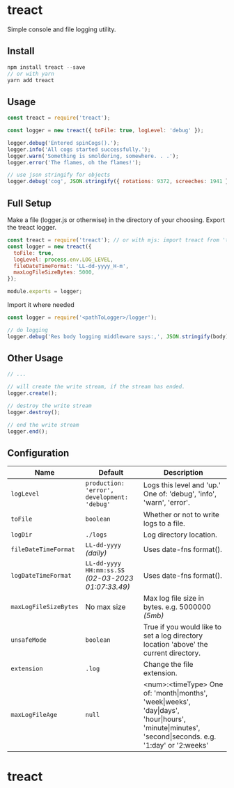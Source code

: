 # treact

Simple console and file logging utility.

## Install

```js
npm install treact --save
// or with yarn
yarn add treact
```

## Usage

```js
const treact = require('treact');

const logger = new treact({ toFile: true, logLevel: 'debug' });

logger.debug('Entered spinCogs().');
logger.info('All cogs started successfully.');
logger.warn('Something is smoldering, somewhere. . .');
logger.error('The flames, oh the flames!');

// use json stringify for objects
logger.debug('cog', JSON.stringify({ rotations: 9372, screeches: 1941 }));
```

## Full Setup

Make a file (logger.js or otherwise) in the directory of your choosing. Export the treact logger.

```js
const treact = require('treact'); // or with mjs: import treact from 'treact';
const logger = new treact({
  toFile: true,
  logLevel: process.env.LOG_LEVEL,
  fileDateTimeFormat: 'LL-dd-yyyy_H-m',
  maxLogFileSizeBytes: 5000,
});

module.exports = logger;
```

Import it where needed

```js
const logger = require('<pathToLogger>/logger');

// do logging
logger.debug('Res body logging middleware says:,', JSON.stringify(body));
```

## Other Usage

```js
// ...

// will create the write stream, if the stream has ended.
logger.create();

// destroy the write stream
logger.destroy();

// end the write stream
logger.end();
```

## Configuration

| Name                  | Default                                             | Description                                                                                                                                             |
| --------------------- | --------------------------------------------------- | ------------------------------------------------------------------------------------------------------------------------------------------------------- |
| `logLevel`            | `production: 'error', development: 'debug'`         | Logs this level and 'up.' One of: 'debug', 'info', 'warn', 'error'.                                                                                     |
| `toFile`              | `boolean`                                           | Whether or not to write logs to a file.                                                                                                                 |
| `logDir`              | `./logs`                                            | Log directory location.                                                                                                                                 |
| `fileDateTimeFormat`  | `LL-dd-yyyy` _(daily)_                              | Uses date-fns format().                                                                                                                                 |
| `logDateTimeFormat`   | `LL-dd-yyyy HH:mm:ss.SS` _(02-03-2023 01:07:33.49)_ | Uses date-fns format().                                                                                                                                 |
| `maxLogFileSizeBytes` | No max size                                         | Max log file size in bytes. e.g. 5000000 _(5mb)_                                                                                                        |
| `unsafeMode`          | `boolean`                                           | True if you would like to set a log directory location 'above' the current directory.                                                                   |
| `extension`           | `.log`                                              | Change the file extension.                                                                                                                              |
| `maxLogFileAge`       | `null`                                              | \<num\>:\<timeType\> One of: 'month\|months', 'week\|weeks', 'day\|days', 'hour\|hours', 'minute\|minutes', 'second\|seconds. e.g. '1:day' or '2:weeks' |
# treact
